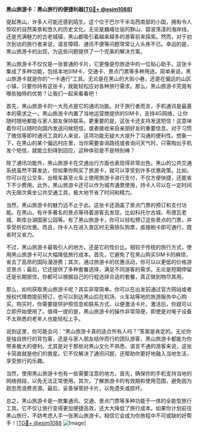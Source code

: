 **黑山旅游卡：黑山旅行的便捷利器[[TG💪+ @esim1088](https://t.me/s/esim1088)]**

提起黑山，许多人可能还感到陌生。这个位于巴尔干半岛西南部的小国，拥有令人惊叹的自然美景和悠久的历史文化。无论是巍峨壮丽的群山、碧波荡漾的海岸线，还是充满魅力的古老城镇，黑山都吸引着越来越多的游客前来探索。然而，对于初次到访的旅行者来说，语言障碍、通讯不便等问题常常让人头疼不已。幸运的是，黑山旅游卡的出现，为这些问题提供了一个完美的解决方案。

黑山旅游卡不仅仅是一张普通的卡片，它更像是你旅途中的一位贴心助手。这张卡集成了多种功能，包括本地SIM卡、交通卡、景点门票等多种用途。简单来说，黑山旅游卡就是你的“一卡通行”工具。无论是在黑山的大街小巷，还是在偏远的山区小镇，只要你持有这张卡，就能轻松应对各种旅行需求。那么，黑山旅游卡究竟有哪些独特的优势？让我们一起来看看吧！

首先，黑山旅游卡的一大亮点是它的通讯功能。对于旅行者而言，手机通讯是最基本的需求之一。黑山旅游卡内置了当地运营商提供的SIM卡，支持4G网络，让你随时随地都能与家人朋友保持联系。更重要的是，这张卡还支持发送短信！这意味着你可以随时向国内发送问候短信，或者接收来自亲朋好友的重要信息。对于习惯了微信等即时通讯工具的人来说，这项功能无疑大大提升了沟通的便利性。想象一下，在黑山的某个偏远村庄里，当你需要查询路线或者询问天气时，只需掏出手机发个短信，就能立刻得到回应，这种体验是不是特别棒？

除了通讯功能外，黑山旅游卡在交通出行方面也表现得非常出色。黑山的公共交通系统虽然不算发达，但如果你购买了旅游卡，就可以享受到许多优惠政策。比如，你可以在公交车、出租车甚至火车上使用旅游卡进行支付，不仅方便快捷，还能省下不少费用。此外，黑山旅游卡还可以作为城市通票使用，持卡人可以在一定时间内无限次乘坐公共交通工具，极大地节省了时间和精力。

当然，黑山旅游卡的魅力远不止于此。这张卡还涵盖了景点门票的预订和支付功能。在黑山，有许多著名的景点等待着游客去发现，比如科托尔古城、布德瓦老城、斯库台湖国家公园等。有了黑山旅游卡，你可以轻松预订这些景点的门票，并享受折扣优惠。而且，持卡人在进入景区时无需排队购票，直接刷卡即可通行，既省时又省力。

不过，黑山旅游卡最吸引人的地方，还是它的性价比。相较于传统的旅行方式，使用黑山旅游卡可以大幅降低旅行成本。首先，它避免了在黑山购买SIM卡的麻烦，省去了高昂的国际漫游费；其次，通过旅游卡的优惠活动，你可以以更低的价格游览景点；最后，它还提供了多种套餐选择，满足不同游客的需求。无论是短期停留还是长期居住，你都可以根据自己的行程选择合适的套餐，真正做到物尽其用。

那么，如何获取黑山旅游卡呢？其实非常简单。你可以在出发前通过官方网站或者授权代理商提前预订，也可以到达黑山后在机场、火车站等地的旅游服务中心购买。购买时，你需要提供护照信息和联系方式，以便激活卡片。激活后，你就可以立即开始使用了。值得一提的是，黑山旅游卡的操作非常简便，即使是对电子设备不太熟悉的老年人也能轻松上手。

说到这里，你可能会问：“黑山旅游卡真的适合所有人吗？”答案是肯定的。无论你是独自旅行的背包客，还是与家人朋友结伴而行的团队游客，黑山旅游卡都能为你带来极大的便利。尤其是对于那些对黑山文化不熟悉、语言不通的游客来说，这张卡简直就是他们的救星。它不仅解决了通讯问题，还帮助你更好地融入当地生活，享受旅行的乐趣。

当然，使用黑山旅游卡也有一些需要注意的地方。首先，确保你的手机支持当地的网络频段，以免无法正常使用。其次，了解旅游卡的有效期和使用范围，避免因为疏忽而浪费资源。最后，妥善保管好卡片，以免遗失或损坏。

总之，黑山旅游卡是一款集通讯、交通、景点门票等多种功能于一体的全能型旅行工具。它不仅让旅行变得更加便捷高效，还大大降低了旅行成本。如果你计划前往黑山旅行，不妨考虑入手一张黑山旅游卡。相信它会成为你旅程中不可或缺的好帮手！[[TG💪+ @esim1088](https://t.me/s/esim1088) ![Image](https://i.postimg.cc/4NQfJmqS/Snipaste-2025-05-13-00-14-12.png)]